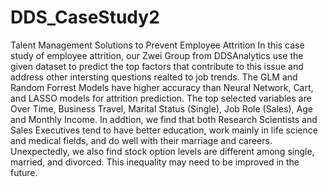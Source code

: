# DDS_CaseStudy2
Talent Management Solutions to Prevent Employee Attrition
In this case study of employee attrition, our Zwei Group from DDSAnalytics use the given dataset to predict the top factors that contribute to this issue and address other intersting questions realted to job trends. The GLM and Random Forrest Models have higher accuracy than Neural Network, Cart, and LASSO models for attrition prediction. The top selected variables are Over Time, Business Travel, Marital Status (Single), Job Role (Sales), Age and Monthly Income. In addtion, we find that both Research Scientists and Sales Executives tend to have better education, work mainly in life science and medical fields, and do well with their marriage and careers. Unexpectedly, we also find stock option levels are different among single, married, and divorced. This inequality may need to be improved in the future.
